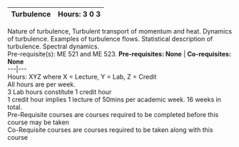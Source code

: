 **Turbulence** | **Hours: 3 0 3**  
---|---  
Nature of turbulence, Turbulent transport of momentum and heat. Dynamics of turbulence. Examples of turbulence flows. Statistical description of turbulence. Spectral dynamics.  
Pre-requisite(s): ME 521 and ME 523. 
**Pre-requisites: None** | **Co-requisites: None**  
---|---  
Hours: XYZ where X = Lecture, Y = Lab, Z = Credit  
All hours are per week.  
3 Lab hours constitute 1 credit hour  
1 credit hour implies 1 lecture of 50mins per academic week. 16 weeks in total.  
Pre-Requisite courses are courses required to be completed before this course may be taken  
Co-Requisite courses are courses required to be taken along with this course
